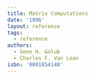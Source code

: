 ```yaml
---
title: Matrix Computations
date: '1996'
layout: reference
tags:
  - reference
authors:
  - Gene H. Golub
  - Charles F. Van Loan
isbn: '0801854148'
---
```

